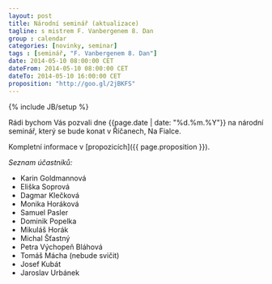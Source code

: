 ```yaml
---
layout: post
title: Národní seminář (aktualizace)
tagline: s mistrem F. Vanbergenem 8. Dan
group : calendar
categories: [novinky, seminar]
tags : [seminář, "F. Vanbergenem 8. Dan"]
date: 2014-05-10 08:00:00 CET
dateFrom: 2014-05-10 08:00:00 CET
dateTo: 2014-05-10 16:00:00 CET
proposition: "http://goo.gl/2jBKFS"
---
```

{% include JB/setup %}

Rádi bychom Vás pozvali dne {{page.date | date: "%d.%m.%Y"}} na národní seminář, který se bude konat v Říčanech, Na Fialce.

Kompletní informace v [propozicích]({{ page.proposition }}).

*Seznam účastníků:*

- Karin Goldmannová
- Eliška Soprová
- Dagmar Klečková
- Monika Horáková
- Samuel Pasler
- Dominik Popelka
- Mikuláš Horák
- Michal Šťastný
- Petra Výchopeň Bláhová
- Tomáš Mácha​ (nebude svičit)​
- Josef Kubát​​
- Jaroslav Urbánek
